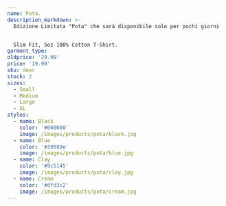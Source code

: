 ```yaml
---
name: Pota.
description_markdown: >-
  Edizione Limitata "Pota" che sarà disponibile solo per pochi giorni


  Slim Fit, 5oz 100% Cotton T-Shirt.
garment_type:
oldprice: '29.99'
price: '19.99'
sku: deer
stock: 2
sizes:
  - Small
  - Medium
  - Large
  - XL
styles:
  - name: Black
    color: '#000000'
    image: /images/products/pota/black.jpg
  - name: Blue
    color: '#39589e'
    image: /images/products/pota/blue.jpg
  - name: Clay
    color: '#9c5145'
    image: /images/products/pota/clay.jpg
  - name: Cream
    color: '#dfd3c2'
    image: /images/products/pota/cream.jpg
---
```

